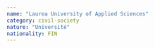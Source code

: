 ```yaml
---
name: "Laurea University of Applied Sciences"
category: civil-society
nature: "Université"
nationality: FIN
---
```

